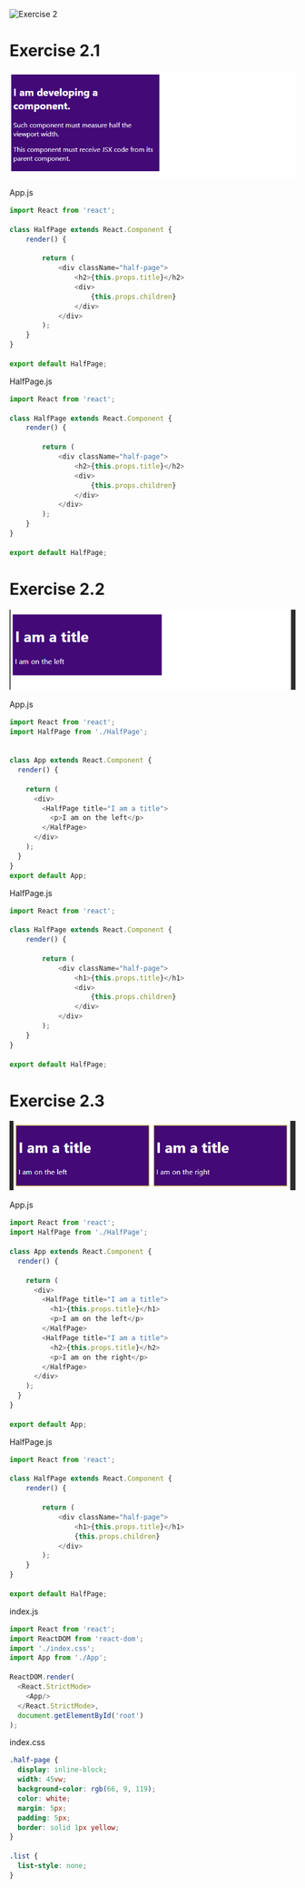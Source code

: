 ![Exercise 2](https://books.adalab.es/materiales-front-end-j/modulo-3/3_4_componentes_react#ejercicio-2)

# Exercise 2.1

![](https://github.com/cvcastano/ejercicios-de-adalab/blob/master/module%203/module-3-lesson-03-components-in-react/module-3-lesson-03-ex-02/src/ex2-1.png)

App.js
```javaScript
import React from 'react';

class HalfPage extends React.Component {
    render() {

        return (
            <div className="half-page">
                <h2>{this.props.title}</h2>
                <div>
                    {this.props.children}
                </div>
            </div>
        );
    }
}

export default HalfPage;
```
HalfPage.js
```javaScript
import React from 'react';

class HalfPage extends React.Component {
    render() {

        return (
            <div className="half-page">
                <h2>{this.props.title}</h2>
                <div>
                    {this.props.children}
                </div>
            </div>
        );
    }
}

export default HalfPage;
```

# Exercise 2.2
![](https://github.com/cvcastano/ejercicios-de-adalab/blob/master/module%203/module-3-lesson-03-components-in-react/module-3-lesson-03-ex-02/src/ex2-2.png)

App.js
```javaScript
import React from 'react';
import HalfPage from './HalfPage';


class App extends React.Component {
  render() {

    return (
      <div>
        <HalfPage title="I am a title">
          <p>I am on the left</p>
        </HalfPage>
      </div>
    );
  }
}
export default App;
```
HalfPage.js
```javaScript
import React from 'react';

class HalfPage extends React.Component {
    render() {

        return (
            <div className="half-page">
                <h1>{this.props.title}</h1>
                <div>
                    {this.props.children}
                </div>
            </div>
        );
    }
}

export default HalfPage;
```
# Exercise 2.3
![](https://github.com/cvcastano/ejercicios-de-adalab/blob/master/module%203/module-3-lesson-03-components-in-react/module-3-lesson-03-ex-02/src/ex2-3.png)

App.js
```javaScript
import React from 'react';
import HalfPage from './HalfPage';

class App extends React.Component {
  render() {

    return (
      <div>
        <HalfPage title="I am a title">
          <h1>{this.props.title}</h1>
          <p>I am on the left</p>
        </HalfPage>
        <HalfPage title="I am a title">
          <h2>{this.props.title}</h2>
          <p>I am on the right</p>
        </HalfPage>
      </div>
    );
  }
}

export default App;
```
HalfPage.js
```javaScript
import React from 'react';

class HalfPage extends React.Component {
    render() {

        return (
            <div className="half-page">
                <h1>{this.props.title}</h1>
                {this.props.children}
            </div>
        );
    }
}

export default HalfPage;
```
index.js
```javaScript
import React from 'react';
import ReactDOM from 'react-dom';
import './index.css';
import App from './App';

ReactDOM.render(
  <React.StrictMode>
    <App/>
  </React.StrictMode>,
  document.getElementById('root')
);
```
index.css
```css
.half-page {
  display: inline-block;
  width: 45vw;
  background-color: rgb(66, 9, 119);
  color: white;
  margin: 5px;
  padding: 5px;
  border: solid 1px yellow;
}

.list {
  list-style: none;
}
```


